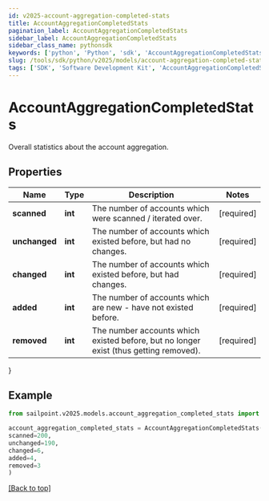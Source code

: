 ```yaml
---
id: v2025-account-aggregation-completed-stats
title: AccountAggregationCompletedStats
pagination_label: AccountAggregationCompletedStats
sidebar_label: AccountAggregationCompletedStats
sidebar_class_name: pythonsdk
keywords: ['python', 'Python', 'sdk', 'AccountAggregationCompletedStats', 'V2025AccountAggregationCompletedStats'] 
slug: /tools/sdk/python/v2025/models/account-aggregation-completed-stats
tags: ['SDK', 'Software Development Kit', 'AccountAggregationCompletedStats', 'V2025AccountAggregationCompletedStats']
---
```


# AccountAggregationCompletedStats

Overall statistics about the account aggregation.

## Properties

Name | Type | Description | Notes
------------ | ------------- | ------------- | -------------
**scanned** | **int** | The number of accounts which were scanned / iterated over. | [required]
**unchanged** | **int** | The number of accounts which existed before, but had no changes. | [required]
**changed** | **int** | The number of accounts which existed before, but had changes. | [required]
**added** | **int** | The number of accounts which are new - have not existed before. | [required]
**removed** | **int** | The number accounts which existed before, but no longer exist (thus getting removed). | [required]
}

## Example

```python
from sailpoint.v2025.models.account_aggregation_completed_stats import AccountAggregationCompletedStats

account_aggregation_completed_stats = AccountAggregationCompletedStats(
scanned=200,
unchanged=190,
changed=6,
added=4,
removed=3
)

```
[[Back to top]](#) 

